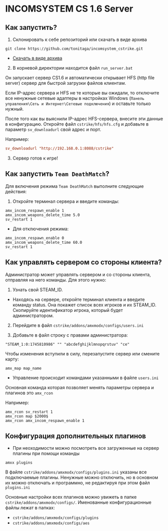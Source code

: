 # INCOMSYSTEM CS 1.6 Server

## Как запустить?

1) Склонировать к себе репозиторий или скачать в виде архива 

```shell
git clone https://github.com/tonitaga/incomsystem_cstrike.git
```

- [Скачать в виде архива](https://github.com/tonitaga/incomsystem_cstrike/archive/refs/heads/main.zip)


2) В корневой директории находится файл `run_server.bat`

Он запускает сервер CS1.6 и автоматически открывает HFS (http file server) сервер для быстрой загрузки файлов клиентам.

Если IP-адрес сервера и HFS не те которые вы ожидали, то отключите все ненужные сетевые адаптеры в настройках Windows (`Панель управления\Сеть и Интернет\Сетевые подключения`) и оставьте только нужный.

После того как вы выяснили IP-адрес HFS-сервера, внесите эти данные в конфигурацию. Откройте файл `cstrike/hfs/hfs.cfg` и добавьте в параметр `sv_downloadurl` свой адрес и порт.


Например:
```cfg
sv_downloadurl "http://192.168.0.1:8088/cstrike"
```

3) Сервер готов к игре!

## Как запустить `Team DeathMatch`?

Для включения режима `Team DeathMatch` выполните следующие действия:

1. Откройте терминал сервера и введите команды:

```
amx_incom_respawn_enable 1
amx_incom_weapons_delete_time 5.0
sv_restart 1
```

- Для отключения режима:

```
amx_incom_respawn_enable 0
amx_incom_weapons_delete_time 60.0
sv_restart 1
```

## Как управлять сервером со стороны клиента?

Администратор может управлять сервером и со стороны клиента, отправляя на него команды. Для этого нужно:

1. Узнать свой STEAM_ID.

* Находясь на сервере, откройте терминал клиента и введите команду status. Она покажет список всех игроков и их STEAM_ID. Скопируйте идентификатор игрока, который будет администратором.

2. Перейдите в файл `cstrike/addons/amxmodx/configs/users.ini`

3. Добавьте в файл строку с правами администратора:

```
"STEAM_1:0:1745810986" "" "abcdefghijklmnopqrstuv" "ce"
```

Чтобы изменения вступили в силу, перезапустите сервер или смените карту:

```
amx_map map_name
```

- Управление происходит командами указанными в файле `users.ini`

Основная команда которая позволяет менять параметры сервера и плагинов это `amx_rcon`

Например:
```
amx_rcon sv_restart 1
amx_rcon map $2000$
amx_rcon amx_incom_respawn_enable 1
```

## Конфигурация дополнительных плагинов

- При неоходимости можно посмотреть все загруженные на сервер плагины при помощи команды

```
amxx plugins
```

В файле `cstrike/addons/amxmodx/configs/plugins.ini` указаны все подключаемые плагины. Ненужные можно отключить, но в основном их можно отключать и программно, не редактируя при этом файл `plugins.ini`

Основные настройки всех плагинов можно увижеть в папке `cstrike/addons/amxmodx/configs/`. Именованные конфигурационные файлы лежат в папках:

- `cstrike/addons/amxmodx/configs/plugins`
- `cstrike/addons/amxmodx/configs/aes`